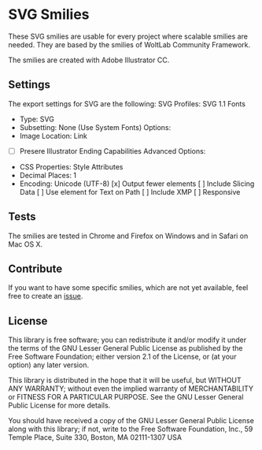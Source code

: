 SVG Smilies
===========

These SVG smilies are usable for every project where scalable smilies are needed. They are based by the smilies of WoltLab Community Framework.

The smilies are created with Adobe Illustrator CC.

Settings
--------

The export settings for SVG are the following:
SVG Profiles: SVG 1.1
Fonts
  - Type: SVG
  - Subsetting: None (Use System Fonts)
Options:
  - Image Location: Link
  - [ ] Presere Illustrator Ending Capabilities
Advanced Options:
  - CSS Properties: Style Attributes
  - Decimal Places: 1
  - Encoding: Unicode (UTF-8)
[x] Output fewer <tspan> elements
[ ] Include Slicing Data
[ ] Use <textPath> element for Text on Path
[ ] Include XMP
[ ] Responsive

Tests
-----

The smilies are tested in Chrome and Firefox on Windows and in Safari on Mac OS X.

Contribute
----------

If you want to have some specific smilies, which are not yet available, feel free to create an [issue](https://git.kittmedia.com/free/svg-smilies/issues).

License
-------

This library is free software; you can redistribute it and/or
modify it under the terms of the GNU Lesser General Public License
as published by the Free Software Foundation; either version 2.1
of the License, or (at your option) any later version.

This library is distributed in the hope that it will be useful,
but WITHOUT ANY WARRANTY; without even the implied warranty of
MERCHANTABILITY or FITNESS FOR A PARTICULAR PURPOSE. See the GNU
Lesser General Public License for more details.

You should have received a copy of the GNU Lesser General Public
License along with this library; if not, write to the Free Software
Foundation, Inc., 59 Temple Place, Suite 330, Boston, MA 02111-1307 USA
